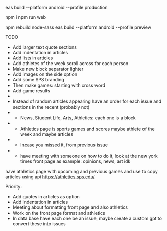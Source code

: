 eas build --platform android --profile production

npm i
npm run web

npm rebuild node-sass
eas build --platform android --profile preview

TODO

- Add larger text quote sections
- Add indentation in articles
- Add lists in articles
- Add athletes of the week scroll across for each person
- Make new block separator lighter
- Add images on the side option
- Add some SPS branding
- Then make games: starting with cross word
- Add game results
-
- Instead of random articles appearing have an order for each issue and sections in the recent (probably not)
- - News, Student Life, Arts, Athletics: each one is a block
- - Athletics page is sports games and scores maybe athlete of the week and maybe articles
- - Incase you missed it, from previous issue
- - have meeting with someone on how to do it, look at the new york times front page as example: opinions, news, art idk

have athletics page with upcoming and previous games and use to copy articles using api
https://athletics.sps.edu/

Priority:

- Add quotes in articles as option
- Add indentation in articles
- Meeting about formatting front page and also athletics
- Work on the front page format and athletics
- In data base have each one be an issue, maybe create a custom gpt to convert these into issues
